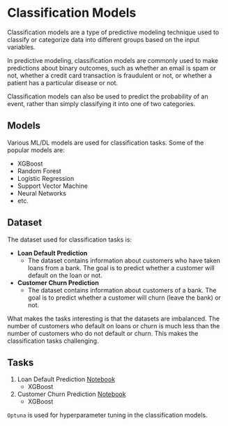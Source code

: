 # Classification Models

Classification models are a type of predictive modeling technique used to classify or categorize data into different groups based on the input variables. 

In predictive modeling, classification models are commonly used to make predictions about binary outcomes, such as whether an email is spam or not, whether a credit card transaction is fraudulent or not, or whether a patient has a particular disease or not. 

Classification models can also be used to predict the probability of an event, rather than simply classifying it into one of two categories.

## Models
Various ML/DL models are used for classification tasks. Some of the popular models are:
- XGBoost
- Random Forest
- Logistic Regression
- Support Vector Machine
- Neural Networks
- etc.

## Dataset
The dataset used for classification tasks is:
- **Loan Default Prediction**
    - The dataset contains information about customers who have taken loans from a bank. The goal is to predict whether a customer will default on the loan or not.
- **Customer Churn Prediction**
    - The dataset contains information about customers of a bank. The goal is to predict whether a customer will churn (leave the bank) or not.

What makes the tasks interesting is that the datasets are imbalanced. The number of customers who default on loans or churn is much less than the number of customers who do not default or churn. This makes the classification tasks challenging.

## Tasks

1. Loan Default Prediction [Notebook](LoanDefaultPred.ipynb) 
    - XGBoost
2. Customer Churn Prediction [Notebook](BankCustomerChurnPred.ipynb)
    - XGBoost

`Optuna` is used for hyperparameter tuning in the classification models.
